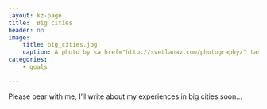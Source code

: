 ```yaml
---
layout: kz-page
title:  Big cities
header: no
image:
    title: big_cities.jpg
    caption: A photo by <a href="http://svetlanav.com/photography/" target="_blank">Sveta Vasilchenko</a>.
categories:
    - goals

---
```


Please bear with me, I’ll write about my experiences in big cities soon...
